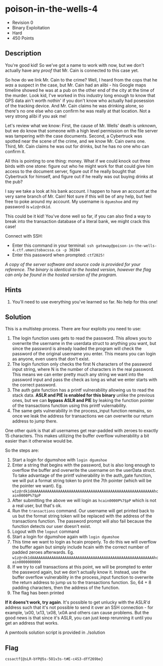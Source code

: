 # poison-in-the-wells-4
- Revision 0
- Binary Exploitation
- Hard
- 450 Points

## Description
You're good kid! So we've got a name to work with now, but we don't actually have any *proof* that Mr. Cain is connected to this case yet.

So how do we link Mr. Cain to the crime? Well, I heard from the cops that he *was* a suspect in the case, but Mr. Cain had an alibi - his Google maps timeline showed he was at a pub on the other end of the city at the time of the murder. Look kid, I've worked in this industry long enough to know that GPS data ain't worth nothin' if you don't know who actually had posession of the tracking device. And Mr. Cain claims he was drinking alone, so there's no one else who can confirm he was really at that location. Not a very strong alibi if you ask me!

Let's review what we know: First, the cause of Mr. Wells' death is unknown, but we do know that someone with a high level permission on the file server was tampering with the case documents. Second, a Cybertruck was spotted near the scene of the crime, and we know Mr. Cain owns one. Third, Mr. Cain claims he was out for drinks, but he has no one who can confirm it.

All this is pointing to one thing: money. What if we could knock out three birds with one stone: figure out who he might work for that could give him access to the document server, figure out if he really bought that Cybertruck for himself, and figure out if he really was out buying drinks at the pub? 

I say we take a look at his bank account. I happen to have an account at the very same branch of Mr. Cain! Not sure if this will be of any help, but feel free to poke around my account. My username is `dgumshoe` and my password is `w1z@rdk1d`.

This could be it kid! You've done well so far, if you can also find a way to break into the transaction database of a literal bank, we might crack this case!

Connect with SSH:
- Enter this command in your terminal: `ssh gateway@poison-in-the-wells-4.ctf.umanitobacssa.ca -p 30204`
- Enter this password when prompted: `ctf2025!`

*A copy of the server software and source code is provided for your reference. The binary is identical to the hosted version, however the flag can only be found in the hosted version of the program.*

## Hints
1. You'll need to use everything you've learned so far. No help for this one!

## Solution
This is a multistep process. There are four exploits you need to use:

1. The login function uses gets to read the password. This allows you to overwrite the username in the userdata struct to anything you want, but since the password is already loaded the program will check the password of the original username you enter. This means you can login as anyone, even users that don't exist.
2. The login function only checks the first N characters of the password input string, where N is the number of characters in the real password. This means we can enter pretty much any string we want into the password input and pass the check as long as what we enter starts with the correct password.
3. The auth gate function has a printf vulnerability allowing us to read the stack data. **ASLR and PIE is enabled for this binary** unlike the previous ones, but we can **bypass ASLR and PIE** by leaking the function pointer of the transactions function using this printf vulernability.
4. The same gets vulnerability in the process_input function remains, so once we leak the address for transactions we can overwrite our return address to jump there.

One other quirk is that all usernames get rear-padded with zeroes to exactly 15 characters. This makes utilizing the buffer overflow vulnerability a bit easier than it otherwise would be.

So the steps are:
1. Start a login for dgumshoe with `login dgumshoe`
2. Enter a string that begins with the password, but is also long enough to overflow the buffer and overwrite the username on the userData struct. To take advantage of the printf vulnerability in the auth_gate function, we will put a format string token to print the 7th pointer (which will be the pointer we want). Eg. `w1z@rdk1dAAAAAAAAAAAAAAAAAAAAAAAAAAAAAAAAAAAAAAAAAAAAAAAAAAAAAAAAhcain0000P%7$pP`
3. After submitting the above we will login as `hcain0000P%7$pP` which is not a real user, but that's ok.
4. Run the `transactions` command. Our username will get printed back to us but the format string token will be replaced with the address of the transactions function. The password prompt will also fail because the function detects our user doesn't exist.
5. Logout with the `logout` command
6. Start a login for dgumshoe again with `login dgumshoe`
7. This time we want to login as hcain properly. To do this we will overflow the buffer again but simply include hcain with the correct number of padded zeroes afterwards. Eg. `w1z@rdk1dAAAAAAAAAAAAAAAAAAAAAAAAAAAAAAAAAAAAAAAAAAAAAAAAAAAAAAAAhcain0000000000`
8. If we try to call transactions at this point, we will be prompted to enter the password again, but we don't actually know it. Instead, use the buffer overflow vulnerability in the process_input function to overwrite the return address to jump us to the transactions function. So, 64 + 8 padding characters, then the address of the function.
9. The flag has been printed

**If it doens't work, try again**. It's possible to get unlucky with the ASLR'd address such that it's not possible to send it over an SSH connection - for example, \x00, \x13, \x08, \x0A and others can cause problems. But the good news is that since it's ASLR, you can just keep rerunning it until you get an address that works.

A pwntools solution script is provided in ./solution

## Flag
`cssactf{@sLR-bYP@5s-5O1v3s-t#E-c4S3-dff269be}`